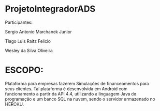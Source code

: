 # ProjetoIntegradorADS

Participantes: 

Sergio Antonio Marchanek Junior

Tiago Luis Raitz Felicio

Wesley da Silva Oliveira


# ESCOPO:
Plataforma para empresas fazerem Simulações de financeamentos para seus clientes. Tal plataforma é desenvolvida em Android com funcionamento a partir da API 4.4, utilizando a linguagem Java de programação e um banco SQL na nuvem, sendo o servidor armazenado no HEROKU. 
